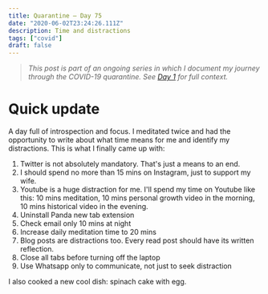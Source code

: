 ```yaml
---
title: Quarantine — Day 75
date: "2020-06-02T23:24:26.111Z"
description: Time and distractions
tags: ["covid"]
draft: false
---
```


> *This post is part of an ongoing series in which I document my journey through the COVID-19 quarantine. See [Day 1](/quarantine/quarantine-day-1) for full context.*

<div class="divider"></div>

# Quick update

A day full of introspection and focus. I meditated twice and had the opportunity to write about what time means for me and identify my distractions. This is what I finally came up with:

1. Twitter is not absolutely mandatory. That's just a means to an end.
2. I should spend no more than 15 mins on Instagram, just to support my wife.
3. Youtube is a huge distraction for me. I'll spend my time on Youtube like this: 10 mins meditation, 10 mins personal growth video in the morning, 10 mins historical video in the evening.
4. Uninstall Panda new tab extension
5. Check email only 10 mins at night
6. Increase daily meditation time to 20 mins
7. Blog posts are distractions too. Every read post should have its written reflection.
8. Close all tabs before turning off the laptop
9. Use Whatsapp only to communicate, not just to seek distraction

I also cooked a new cool dish: spinach cake with egg.